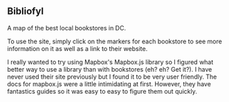## Bibliofyl
A map of the best local bookstores in DC.

To use the site, simply click on the markers for each bookstore to see more information on it as well as a link to their website.

I really wanted to try using Mapbox's Mapbox.js library so I figured what better way to use a library than with bookstores (eh? eh? Get it?). I have never used their site previously but I found it to be very user friendly. The docs for mapbox.js were a little intimidating at first. However, they have fantastics guides so it was easy to easy to figure them out quickly.
